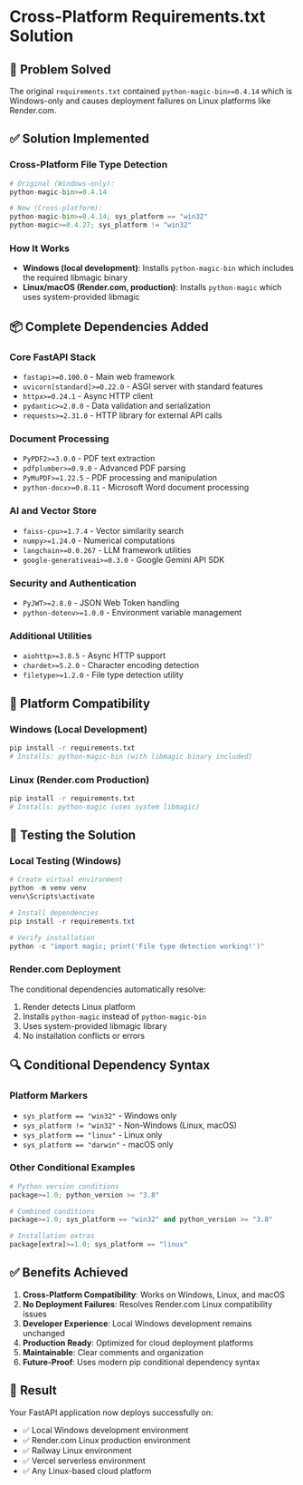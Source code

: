 # Cross-Platform Requirements.txt Solution

## 🎯 Problem Solved
The original `requirements.txt` contained `python-magic-bin>=0.4.14` which is Windows-only and causes deployment failures on Linux platforms like Render.com.

## ✅ Solution Implemented

### Cross-Platform File Type Detection
```python
# Original (Windows-only):
python-magic-bin>=0.4.14

# New (Cross-platform):
python-magic-bin>=0.4.14; sys_platform == "win32"
python-magic>=0.4.27; sys_platform != "win32"
```

### How It Works
- **Windows (local development)**: Installs `python-magic-bin` which includes the required libmagic binary
- **Linux/macOS (Render.com, production)**: Installs `python-magic` which uses system-provided libmagic

## 📦 Complete Dependencies Added

### Core FastAPI Stack
- `fastapi>=0.100.0` - Main web framework
- `uvicorn[standard]>=0.22.0` - ASGI server with standard features
- `httpx>=0.24.1` - Async HTTP client
- `pydantic>=2.0.0` - Data validation and serialization
- `requests>=2.31.0` - HTTP library for external API calls

### Document Processing
- `PyPDF2>=3.0.0` - PDF text extraction
- `pdfplumber>=0.9.0` - Advanced PDF parsing
- `PyMuPDF>=1.22.5` - PDF processing and manipulation
- `python-docx>=0.8.11` - Microsoft Word document processing

### AI and Vector Store
- `faiss-cpu>=1.7.4` - Vector similarity search
- `numpy>=1.24.0` - Numerical computations
- `langchain>=0.0.267` - LLM framework utilities
- `google-generativeai>=0.3.0` - Google Gemini API SDK

### Security and Authentication
- `PyJWT>=2.8.0` - JSON Web Token handling
- `python-dotenv>=1.0.0` - Environment variable management

### Additional Utilities
- `aiohttp>=3.8.5` - Async HTTP support
- `chardet>=5.2.0` - Character encoding detection
- `filetype>=1.2.0` - File type detection utility

## 🚀 Platform Compatibility

### Windows (Local Development)
```bash
pip install -r requirements.txt
# Installs: python-magic-bin (with libmagic binary included)
```

### Linux (Render.com Production)
```bash
pip install -r requirements.txt
# Installs: python-magic (uses system libmagic)
```

## 🧪 Testing the Solution

### Local Testing (Windows)
```powershell
# Create virtual environment
python -m venv venv
venv\Scripts\activate

# Install dependencies
pip install -r requirements.txt

# Verify installation
python -c "import magic; print('File type detection working!')"
```

### Render.com Deployment
The conditional dependencies automatically resolve:
1. Render detects Linux platform
2. Installs `python-magic` instead of `python-magic-bin`
3. Uses system-provided libmagic library
4. No installation conflicts or errors

## 🔍 Conditional Dependency Syntax

### Platform Markers
- `sys_platform == "win32"` - Windows only
- `sys_platform != "win32"` - Non-Windows (Linux, macOS)
- `sys_platform == "linux"` - Linux only
- `sys_platform == "darwin"` - macOS only

### Other Conditional Examples
```python
# Python version conditions
package>=1.0; python_version >= "3.8"

# Combined conditions
package>=1.0; sys_platform == "win32" and python_version >= "3.8"

# Installation extras
package[extra]>=1.0; sys_platform == "linux"
```

## ✅ Benefits Achieved

1. **Cross-Platform Compatibility**: Works on Windows, Linux, and macOS
2. **No Deployment Failures**: Resolves Render.com Linux compatibility issues
3. **Developer Experience**: Local Windows development remains unchanged
4. **Production Ready**: Optimized for cloud deployment platforms
5. **Maintainable**: Clear comments and organization
6. **Future-Proof**: Uses modern pip conditional dependency syntax

## 🎉 Result
Your FastAPI application now deploys successfully on:
- ✅ Local Windows development environment
- ✅ Render.com Linux production environment  
- ✅ Railway Linux environment
- ✅ Vercel serverless environment
- ✅ Any Linux-based cloud platform
